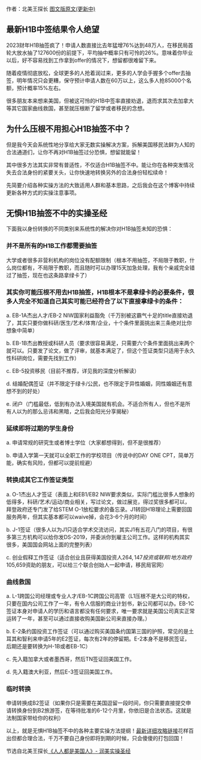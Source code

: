 作者：北美王探长    [图文版原文(更新中)](https://www.meiguo.run/post/h1b-visa-lottery-not-a-problem)

## 最新H1B中签结果令人绝望


2023财年H1B抽签疯了！申请人数直接比去年猛增76%达到48万人，在移民局首轮大放水抽了127600份的前提下，平均抽中概率只有可怜的26%。意味着你毕业以后，好不容易找到工作拿到offer的情况下，想留都很难留下来。


随着疫情彻底放松，全球更多的人抢着润过来，更多的人学会手握多个offer去抽签，明年情况只会更糟，保守预计申请人数在60万以上，这么多人抢85000个名额，预计概率15%左右。


很多朋友本来想来美国，但被这可怜的H1B中签率直接劝退，退而求其次去加拿大等其它国家曲线救国，甚至就压根断了留学或者移民的念想。


## 为什么压根不用担心H1B抽签不中？

但是我今天会系统性地分享给大家无数实操解决方案，拆解美国移民法鲜为人知的合法通道们，让你不再对H1B抽签过分恐惧，想留就能留！


其中很多方法其实非常有普适性，不仅适合H1B抽签不中。能让你在各种突发情况失去合法身份的紧要关头，让你快速地转换另外的合法身份轻松续命！


先简要介绍各种实操方法的大致适用人群和基本思路，之后我会在这个博客中持续更新各种方式的实操注意事项。


## 无惧H1B抽签不中的实操圣经

下面我以身份转换的不同类别来系统性的解决你对H1B抽签未知的恐惧：

### 并不是所有的H1B工作都需要抽签

大学或者很多非营利机构的岗位没有配额限制（根本不用抽签，不局限于教职，什么岗位都有，不局限于教职，而且随时可以办理15天加急处理，我有个亲戚完全错过了抽签，现在也这条路拿绿卡了）

### 其实你可能压根不用去H1B抽签，H1B根本不是拿绿卡的必要条件，很多人完全不知道自己其实可能已经符合了以下直接拿绿卡的条件：

a. EB-1A杰出人才/EB-2 NIW国家利益豁免（千万别被这霸气十足的title直接劝退了，其实只要你做科研/医生/艺术/体育/企业，十个条件里面挑出来三条绝对比你想象中简单）

b. EB-1B杰出教授或科研人员（要求很容易满足，只需要六个条件里面挑出来两个就可以。只要发了论文，做了评审，就基本满足了，但这个签证类型只适用于永久性科研岗位，需要先找到工作）

c. EB-5投资移民（目前不推荐，详见我的深度分析解读）

d. 结婚配偶签证（并不限定于绿卡/公民，也不限定于异性婚姻，同性婚姻还有意想不到的好处）

e. 闭户（门槛最低，低到有办法入境美国就有机会。不适合所有人，但也不是所有人以为的那么忌讳和黑暗，之后我会阳光分享揭秘）

### 延续即将过期的学生身份

a. 申请常规的研究生或者博士学位（大家都想得到，但不是很推荐） 

b. 申请入学第一天就可以全职工作的学校项目（传说中的DAY ONE CPT，简单万能，确实有风险，但都可以提前规避） 

### 转换成其它工作签证类型

a. O-1杰出人才签证（表面上和EB1/EB2 NIW要求类似，实际门槛比很多人想象的低得多，科研/艺术/运动/商业相关，写过论文，做过展览，得过奖很多都可以，拜登政府还专门发了给STEM O-1放松要求的备忘录。J1转回H1B理论上需要回国服务两年，但其实基本都可以waive掉，会花3-6个月的时间）

b. J-1签证（很多人以为J1只适合学术交流访问，其实J1有五花八门的项目，有很多第三方机构可以给你发DS-2019，并委派你到雇主公司工作。这样的机构其实很多，美国国会网站上面的完整列表）

c. 创业假释工作签证（适合创业且获得美国投资人$264,147投资或联邦/地方政府$105,659资助的朋友，可以给三个联合创始人一起申请，移民局官网）

### 曲线救国

a. L-1跨国公司经理或专业人才/EB-1C跨国公司高管（L1压根不是大公司的特权，只要在国内公司工作了一年，有令人信服的商业计划书，新公司都可以办。EB-1C签证本身对申请人的学历和语言都没有任何要求，唯一要求就是美国公司真实正常运转了一年，甚至可以通过直接收购美国新公司来直接办理。）

b. E-2条约国投资工作签证（可以通过购买美国条约国第三国的护照，常见的是土耳其和智利来申请5年的E2签证，每次有2年的停留期。E-2本身不是移民签证，后期还是要转换为H-1B或者EB-1C）

c. 先入籍加拿大或者墨西哥，然后TN签证回美国工作。

d. 先入籍澳大利亚，然后E-3签证回美国工作。

### 临时转换

申请转换成B2签证（如果你只是需要在美国逗留一段时间，你只需要直接提交申请转换身份到B2旅游签，在等待批准的6-12个月里，你依旧是合法状态。这就是法制国家带给你的权利）

以上，就是无惧H1B抽签不中的各种主要实操方法提纲！[最新详细攻略链接](https://bit.ly/3xIVygI)花样百出但都合理合法，千万不要自己身份即将到期的时候，只会傻傻的打包回国！

节选自北美王探长[《人人都是美国人》- 润美实操圣经](https://bit.ly/3EuOG7P)
